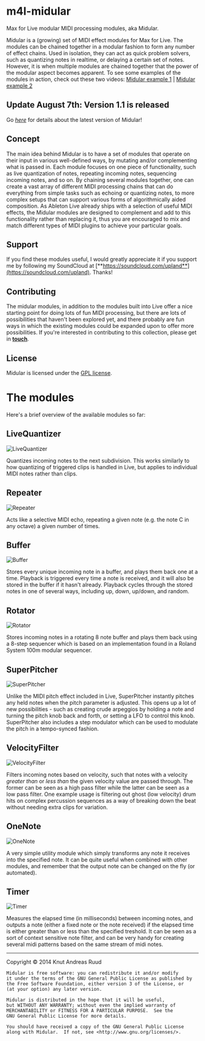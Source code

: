 m4l-midular
===========

Max for Live modular MIDI processing modules, aka Midular.

Midular is a (growing) set of MIDI effect modules for Max for Live. The modules can be chained together in a modular fashion to form any number of effect chains. Used in isolation, they can act as quick problem solvers, such as quantizing notes in realtime, or delaying a certain set of notes. However, it is when multiple modules are chained together that the power of the modular aspect becomes apparent. To see some examples of the modules in action, check out these two videos: [Midular example 1](https://www.youtube.com/watch?v=vW2kJZrd2Mc&list=UUQ-sL5VFlVHYjup_iILRnug) | [Midular example 2](https://www.youtube.com/watch?v=JtNl9c_ixow&index=2&list=UUQ-sL5VFlVHYjup_iILRnug)

## Update August 7th: Version 1.1 is released
Go *[here](https://github.com/carrierdown/m4l-midular/releases/tag/v1.1)* for details about the latest version of Midular!

## Concept
The main idea behind Midular is to have a set of modules that operate on their input in various well-defined ways, by mutating and/or complementing what is passed in. Each module focuses on one piece of functionality, such as live quantization of notes, repeating incoming notes, sequencing incoming notes, and so on. By chaining several modules together, one can create a vast array of different MIDI processing chains that can do everything from simple tasks such as echoing or quantizing notes, to more complex setups that can support various forms of algorithmically aided composition. As Ableton Live already ships with a selection of useful MIDI effects, the Midular modules are designed to complement and add to this functionality rather than replacing it, thus you are encouraged to mix and match different types of MIDI plugins to achieve your particular goals.

## Support
If you find these modules useful, I would greatly appreciate it if you support me by following my SoundCloud at [**https://soundcloud.com/upland**](https://soundcloud.com/upland). Thanks!

## Contributing
The midular modules, in addition to the modules built into Live offer a nice starting point for doing lots of fun MIDI processing, but there are lots of possibilities that haven't been explored yet, and there probably are fun ways in which the existing modules could be expanded upon to offer more possibilities. If you're interested in contributing to this collection, please get in [**touch**](http://www.upland.no/contact).

## License
Midular is licensed under the [GPL license](http://www.gnu.org/copyleft/gpl.html).

The modules
===========

Here's a brief overview of the available modules so far:

## LiveQuantizer

![LiveQuantizer](https://raw.github.com/carrierdown/m4l-midular/master/screenshots/LiveQuantizer.png)

Quantizes incoming notes to the next subdivision. This works similarly to how quantizing of triggered clips is handled in Live, but applies to individual MIDI notes rather than clips.

## Repeater

![Repeater](https://raw.github.com/carrierdown/m4l-midular/master/screenshots/Repeater.png)

Acts like a selective MIDI echo, repeating a given note (e.g. the note C in any octave) a given number of times.

## Buffer

![Buffer](https://raw.github.com/carrierdown/m4l-midular/master/screenshots/Buffer.png)

Stores every unique incoming note in a buffer, and plays them back one at a time. Playback is triggered every time a note is received, and it will also be stored in the buffer if it hasn't already. Playback cycles through the stored notes in one of several ways, including up, down, up/down, and random.

## Rotator

![Rotator](https://raw.github.com/carrierdown/m4l-midular/master/screenshots/Rotator.png)

Stores incoming notes in a rotating 8 note buffer and plays them back using a 8-step sequencer which is based on an implementation found in a Roland System 100m modular sequencer.

## SuperPitcher

![SuperPitcher](https://raw.github.com/carrierdown/m4l-midular/master/screenshots/SuperPitcher.png)

Unlike the MIDI pitch effect included in Live, SuperPitcher instantly pitches any held notes when the pitch parameter is adjusted. This opens up a lot of new possibilities - such as creating crude arpeggios by holding a note and turning the pitch knob back and forth, or setting a LFO to control this knob. SuperPitcher also includes a step modulator which can be used to modulate the pitch in a tempo-synced fashion.

## VelocityFilter

![VelocityFilter](https://raw.github.com/carrierdown/m4l-midular/master/screenshots/VelocityFilter.png)

Filters incoming notes based on velocity, such that notes with a velocity _greater than_ or _less than_ the given velocity value are passed through. The former can be seen as a high pass filter while the latter can be seen as a low pass filter. One example usage is filtering out ghost (low velocity) drum hits on complex percussion sequences as a way of breaking down the beat without needing extra clips for variation.

## OneNote

![OneNote](https://raw.github.com/carrierdown/m4l-midular/master/screenshots/OneNote.png)

A very simple utility module which simply transforms any note it receives into the specified note. It can be quite useful when combined with other modules, and remember that the output note can be changed on the fly (or automated).

## Timer

![Timer](https://raw.github.com/carrierdown/m4l-midular/master/screenshots/Timer.png)

Measures the elapsed time (in milliseconds) between incoming notes, and outputs a note (either a fixed note or the note received) if the elapsed time is either greater than or less than the specified treshold. It can be seen as a sort of context sensitive note filter, and can be very handy for creating several midi patterns based on the same stream of midi notes.

___

Copyright © 2014 Knut Andreas Ruud
    
    Midular is free software: you can redistribute it and/or modify
    it under the terms of the GNU General Public License as published by
    the Free Software Foundation, either version 3 of the License, or
    (at your option) any later version.
    
    Midular is distributed in the hope that it will be useful,
    but WITHOUT ANY WARRANTY; without even the implied warranty of
    MERCHANTABILITY or FITNESS FOR A PARTICULAR PURPOSE.  See the
    GNU General Public License for more details.
    
    You should have received a copy of the GNU General Public License
    along with Midular.  If not, see <http://www.gnu.org/licenses/>.
